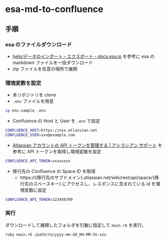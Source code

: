 # esa-md-to-confluence

## 手順

### esa のファイルダウンロード

- [help/データのインポート・エクスポート - docs.esa.io](https://docs.esa.io/posts/11) を参考に esa の markdown ファイルを一括ダウンロード
- zip ファイルを任意の場所で展開

### 環境変数を設定

- 本リポジトリを clone
- `.env` ファイルを用意

```sh
cp env.sample .env
```

- Confluence の Host と User を `.env` で設定

```sh
CONFLUENCE_HOST=https://xxx.atlassian.net
CONFLUENCE_USER=xxx@example.com
```

- [Atlassian アカウントの API トークンを管理する | アトラシアン サポート](https://support.atlassian.com/ja/atlassian-account/docs/manage-api-tokens-for-your-atlassian-account/) を参考に API トークンを取得し環境変数を設定

```sh
CONFLUENCE_API_TOKEN=xxxxxxxx
```

- 移行先の Confluence の Space ID を取得
  - https://{移行先のサブドメイン}.atlassian.net/wiki/rest/api/space/{移行先のスペースキー} にアクセスし、レスポンスに含まれている id を環境変数に設定

```sh
CONFLUENCE_API_TOKEN=123456789
```

### 実行

ダウンロードして展開したフォルダを引数に指定して `main.rb` を実行。

```sh
ruby main.rb /path/to/yyyy-mm-dd_HH-MM-SS-xxx
```
